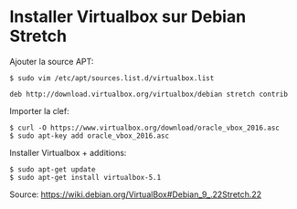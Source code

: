 # Installer Virtualbox sur Debian Stretch

Ajouter la source APT:

	$ sudo vim /etc/apt/sources.list.d/virtualbox.list

	deb http://download.virtualbox.org/virtualbox/debian stretch contrib

Importer la clef:

	$ curl -O https://www.virtualbox.org/download/oracle_vbox_2016.asc
	$ sudo apt-key add oracle_vbox_2016.asc

Installer Virtualbox + additions:

	$ sudo apt-get update
	$ sudo apt-get install virtualbox-5.1

Source: https://wiki.debian.org/VirtualBox#Debian_9_.22Stretch.22

